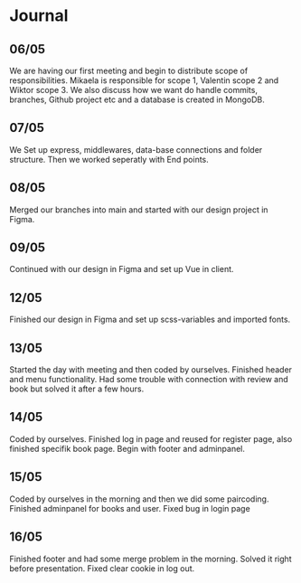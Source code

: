 # Journal

## 06/05
We are having our first meeting and begin to distribute scope of responsibilities. Mikaela is responsible for scope 1, Valentin scope 2 and Wiktor scope 3. We also discuss how we want do handle commits, branches, Github project etc and a database is created in MongoDB.

## 07/05
We Set up express, middlewares, data-base connections and folder structure. Then we worked seperatly with End points. 

## 08/05
Merged our branches into main and started with our design project in Figma. 

## 09/05
Continued with our design in Figma and set up Vue in client. 

## 12/05
Finished our design in Figma and set up scss-variables and imported fonts. 

## 13/05
Started the day with meeting and then coded by ourselves. Finished header and menu functionality. Had some trouble with connection with review and book but solved it after a few hours.

## 14/05
Coded by ourselves. Finished log in page and reused for register page, also finished specifik book page. Begin with footer and adminpanel.

## 15/05 
Coded by ourselves in the morning and then we did some paircoding. Finished adminpanel for books and user. Fixed bug in login page 

## 16/05 
Finished footer and had some merge problem in the morning. Solved it right before presentation. Fixed clear cookie in log out. 

